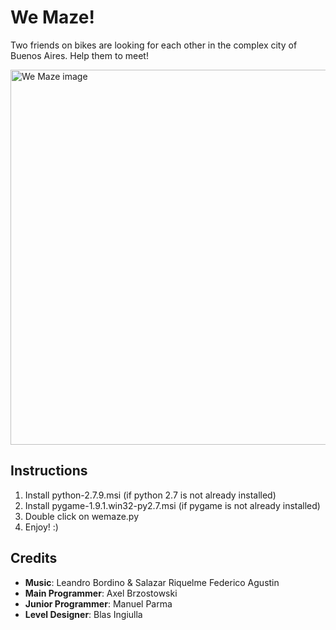 # We Maze!

Two friends on bikes are looking for each other in the complex city of Buenos Aires. Help them to meet!

<img src="http://globalgamejam.org/sites/default/files/styles/game_content__wide/public/games/screenshots/screen_69.png?itok=SmpGL8aS" alt="We Maze image" width="600px"></img>

## Instructions

1. Install python-2.7.9.msi  (if python 2.7 is not already installed)
2. Install pygame-1.9.1.win32-py2.7.msi  (if pygame is not already installed)
3. Double click on wemaze.py
4. Enjoy! :)

## Credits

- **Music**: Leandro Bordino &amp; Salazar Riquelme Federico Agustin
- **Main Programmer**: Axel Brzostowski
- **Junior Programmer**: Manuel Parma
- **Level Designer**: Blas Ingiulla
